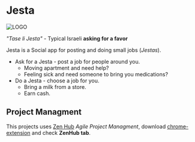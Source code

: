 # Jesta 

![LOGO](https://svgshare.com/i/9NW.svg)

*"Tase li Jesta"* - Typical Israeli **asking for a favor**

Jesta is a Social app for posting and doing small jobs (*Jestas*).

- Ask for a Jesta - post a job for people around you.
  - Moving apartment and need help?
  - Feeling sick and need someone to bring you medications?
- Do a Jesta - choose a job for you.
  - Bring a milk from a store.
  - Earn cash.

## Project Managment

This projects uses [Zen Hub](https://www.zenhub.com/) _Agile Project Managment_, download [chrome-extension](https://chrome.google.com/webstore/detail/zenhub-for-github/ogcgkffhplmphkaahpmffcafajaocjbd) and check **ZenHub tab**.
